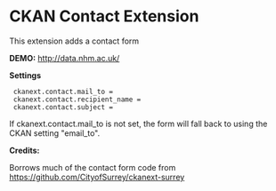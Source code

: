 # CKAN Contact Extension

This extension adds a contact form

**DEMO:** http://data.nhm.ac.uk/

**Settings**

     ckanext.contact.mail_to =
     ckanext.contact.recipient_name =
     ckanext.contact.subject =

If ckanext.contact.mail_to is not set, the form will fall back to using the CKAN setting "email_to".

**Credits:**

Borrows much of the contact form code from https://github.com/CityofSurrey/ckanext-surrey
